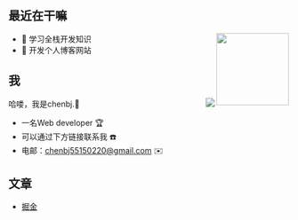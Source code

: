 ## 最近在干嘛

<img  align="right" height="130" src="https://github-readme-stats-anuraghazra1.vercel.app/api/top-langs/?username=chenbj5515&layout=compact&hide_border=true&theme=material-palenight" />

* 👀 学习全栈开发知识
* 📖 开发个人博客网站

## 我


<img  align="right" src="https://github-readme-stats.vercel.app/api?username=chenbj5515&show_icons=true&hide_border=true&theme=material-palenight" />

哈喽，我是chenbj.🌻

- 一名Web developer 🏆
- 可以通过下方链接联系我 ☎️
- 电邮：chenbj55150220@gmail.com ✉️


## 文章

* [掘金](https://juejin.cn/user/1187128290318056/posts)
